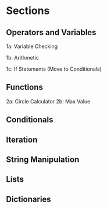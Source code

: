# Sections
## Operators and Variables
1a: Variable Checking

1b: Arithmetic

1c: If Statements (Move to Conditionals)
## Functions
2a: Circle Calculator
2b: Max Value

## Conditionals

## Iteration

## String Manipulation

## Lists

## Dictionaries
